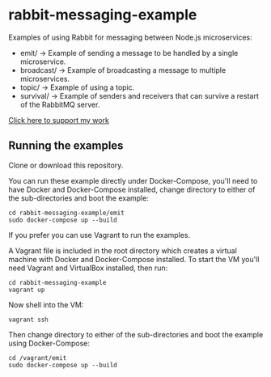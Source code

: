 # rabbit-messaging-example

Examples of using Rabbit for messaging between Node.js microservices:

- emit/             -> Example of sending a message to be handled by a single microservice.
- broadcast/        -> Example of broadcasting a message to multiple microservices.
- topic/            -> Example of using a topic.
- survival/         -> Example of senders and receivers that can survive a restart of the RabbitMQ server.

[Click here to support my work](https://www.codecapers.com.au/about#support-my-work)

## Running the examples

Clone or download this repository.

You can run these example directly under Docker-Compose, you'll need to have Docker and Docker-Compose installed, change directory to either of the sub-directories and boot the example:

    cd rabbit-messaging-example/emit
    sudo docker-compose up --build

If you prefer you can use Vagrant to run the examples.

A Vagrant file is included in the root directory which creates a virtual machine with Docker and Docker-Compose installed. To start the VM you'll need Vagrant and VirtualBox installed, then run:

    cd rabbit-messaging-example
    vagrant up

Now shell into the VM:

    vagrant ssh

Then change directory to either of the sub-directories and boot the example using Docker-Compose:

    cd /vagrant/emit
    sudo docker-compose up --build


